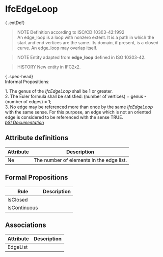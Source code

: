 IfcEdgeLoop
===========
{ .extDef}  
> NOTE  Definition according to ISO/CD 10303-42:1992  
> An edge_loop is a loop with nonzero extent. It is a path in which the start
> and end vertices are the same. Its domain, if present, is a closed curve. An
> edge_loop may overlap itself.  
  
> NOTE  Entity adapted from **edge_loop** defined in ISO 10303-42.  
  
> HISTORY  New entity in IFC2x2.  
  
{ .spec-head}  
Informal Propositions:  
  
1\. The genus of the _IfcEdgeLoop_ shall be 1 or greater.  
2\. The Euler formula shall be satisfied: (number of vertices) + genus -
(number of edges) = 1;  
3\. No edge may be referenced more than once by the same _IfcEdgeLoop_ with
the same sense. For this purpose, an edge which is not an oriented edge is
considered to be referenced with the sense TRUE.  
[ _bSI
Documentation_](https://standards.buildingsmart.org/IFC/DEV/IFC4_2/FINAL/HTML/schema/ifctopologyresource/lexical/ifcedgeloop.htm)


Attribute definitions
---------------------
| Attribute   | Description                              |
|-------------|------------------------------------------|
| Ne          | The number of elements in the edge list. |

Formal Propositions
-------------------
| Rule         | Description   |
|--------------|---------------|
| IsClosed     |               |
| IsContinuous |               |

Associations
------------
| Attribute   | Description   |
|-------------|---------------|
| EdgeList    |               |

